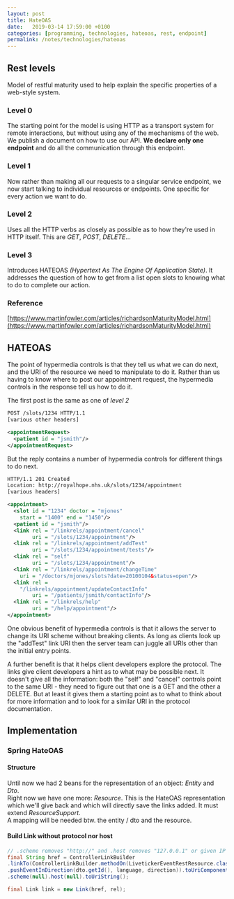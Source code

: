 ```yaml
---
layout: post
title: HateOAS
date:   2019-03-14 17:59:00 +0100
categories: [programming, technologies, hateoas, rest, endpoint]
permalink: /notes/technologies/hateoas
---
```

## Rest levels
Model of restful maturity used to help explain the specific properties of a web-style system.

### Level 0
The starting point for the model is using HTTP as a transport system for remote interactions, but without using any of the mechanisms of the web.  
We publish a document on how to use our API. **We declare only one endpoint** and do all the communication through this endpoint.
<!--more-->
### Level 1
Now rather than making all our requests to a singular service endpoint, we now start talking to individual resources or endpoints. One specific for every action we want to do.

### Level 2
Uses all the HTTP verbs as closely as possible as to how they're used in HTTP itself. This are _GET_, _POST_, _DELETE_...

### Level 3
Introduces HATEOAS _(Hypertext As The Engine Of Application State)_. It addresses the question of how to get from a list open slots to knowing what to do to complete our action.

### Reference
[https://www.martinfowler.com/articles/richardsonMaturityModel.html](https://www.martinfowler.com/articles/richardsonMaturityModel.html)

## HATEOAS
The point of hypermedia controls is that they tell us what we can do next, and the URI of the resource we need to manipulate to do it. Rather than us having to know where to post our appointment request, the hypermedia controls in the response tell us how to do it.

The first post is the same as one of _level 2_

~~~ xml
POST /slots/1234 HTTP/1.1
[various other headers]

<appointmentRequest>
  <patient id = "jsmith"/>
</appointmentRequest>  
~~~

But the reply contains a number of hypermedia controls for different things to do next.

~~~ xml
HTTP/1.1 201 Created
Location: http://royalhope.nhs.uk/slots/1234/appointment
[various headers]

<appointment>
  <slot id = "1234" doctor = "mjones"   
    start = "1400" end = "1450"/>
  <patient id = "jsmith"/>
  <link rel = "/linkrels/appointment/cancel"
        uri = "/slots/1234/appointment"/>
  <link rel = "/linkrels/appointment/addTest"
        uri = "/slots/1234/appointment/tests"/>
  <link rel = "self"
        uri = "/slots/1234/appointment"/>
  <link rel = "/linkrels/appointment/changeTime"
    uri = "/doctors/mjones/slots?date=20100104&status=open"/>
  <link rel =  
    "/linkrels/appointment/updateContactInfo"
        uri = "/patients/jsmith/contactInfo"/>
  <link rel = "/linkrels/help"
        uri = "/help/appointment"/>
</appointment>
~~~

One obvious benefit of hypermedia controls is that it allows the server to change its URI scheme without breaking clients. As long as clients look up the "addTest" link URI then the server team can juggle all URIs other than the initial entry points.

A further benefit is that it helps client developers explore the protocol. The links give client developers a hint as to what may be possible next. It doesn't give all the information: both the "self" and "cancel" controls point to the same URI - they need to figure out that one is a GET and the other a DELETE. But at least it gives them a starting point as to what to think about for more information and to look for a similar URI in the protocol documentation.

## Implementation
### Spring HateOAS
#### Structure
Until now we had 2 beans for the representation of an object: _Entity_ and _Dto_.  
Right now we have one more: _Resource_. This is the HateOAS representation which we'll give back and which will directly save the links added. It must extend _ResourceSupport_.  
A mapping will be needed btw. the entity / dto and the resource.

#### Build Link without protocol nor host
~~~ java
// .scheme removes "http://" and .host removes "127.0.0.1" or given IP
final String href = ControllerLinkBuilder  
.linkTo(ControllerLinkBuilder.methodOn(LivetickerEventRestResource.class)  
.pushEventInDirection(dto.getId(), language, direction)).toUriComponentsBuilder()  
.scheme(null).host(null).toUriString();  

final Link link = new Link(href, rel);
~~~
